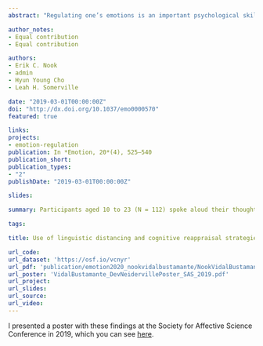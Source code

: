```yaml
---
abstract: "Regulating one’s emotions is an important psychological skill at all ages. Cognitive reappraisal—changing the meaning of a stimulus to alter its emotional impact—is an effective emotion regulation technique. Prior work shows that adults spontaneously reduce their use of present tense verbs and first-person singular pronouns (e.g., I, me, mine) when engaging in cognitive reappraisal, a linguistic shift that is thought to track increased psychological distance. Here, we investigated whether such linguistic distancing during emotion regulation varied across age. Participants aged 10 to 23 (N = 112) spoke aloud their thoughts and feelings while completing a classic cognitive reappraisal task. Participants’ verbal responses were recorded, transcribed, and analyzed for linguistic distancing, compliance with reappraisal instructions, and use of 8 different reappraisal strategies identified by prior researchers. Results replicated prior work in a developmental sample: Reappraisal decreased negative affect and increased linguistic distancing, and stronger linguistic distancing during reappraisal was associated with more successful emotion regulation. Contrary to hypotheses, we found no age differences in linguistic distancing or reappraisal success, even after excluding trials on which participants did not comply with reappraisal instructions. However, reappraisal strategy use varied across age. Use of the changing circumstances and separating oneself (i.e., distancing) strategies increased across age whereas changing consequences use decreased across age. Additionally, in adolescence, challenging reality use was elevated and problem-solving use was reduced compared to other ages. Results suggest that linguistic distancing during emotion regulation is stable from age 10 to 23 but use of cognitive reappraisal strategies differs."

author_notes:
- Equal contribution
- Equal contribution

authors:
- Erik C. Nook 
- admin 
- Hyun Young Cho
- Leah H. Somerville 

date: "2019-03-01T00:00:00Z"
doi: "http://dx.doi.org/10.1037/emo0000570"
featured: true

links:
projects:
- emotion-regulation
publication: In *Emotion, 20*(4), 525–540
publication_short:
publication_types:
- "2"
publishDate: "2019-03-01T00:00:00Z"

slides: 

summary: Participants aged 10 to 23 (N = 112) spoke aloud their thoughts and feelings while completing a classic cognitive reappraisal task. Participants’ verbal responses were recorded, transcribed, and analyzed for linguistic distancing, compliance with reappraisal instructions, and use of 8 different reappraisal strategies.

tags:

title: Use of linguistic distancing and cognitive reappraisal strategies during emotion regulation in children, adolescents, and young adults

url_code:
url_dataset: 'https://osf.io/vcnyr'
url_pdf: 'publication/emotion2020_nookvidalbustamante/NookVidalBustamanteChoSomerville_2019_Emotion.pdf'
url_poster: 'VidalBustamante_DevNeidervillePoster_SAS_2019.pdf'
url_project:
url_slides: 
url_source:
url_video:
---
```


I presented a poster with these findings at the Society for Affective Science Conference in 2019, which you can see [here](https://wowchemy.com/docs/writing-markdown-latex/).
